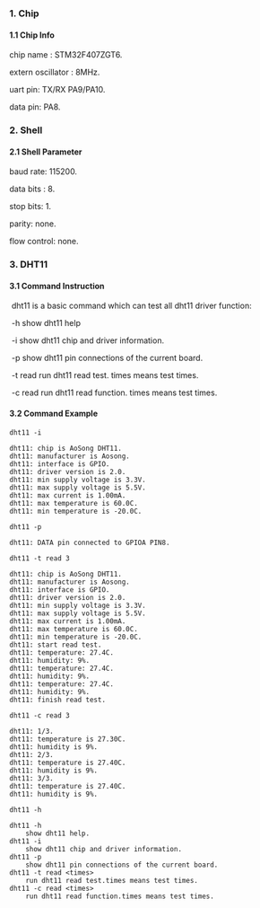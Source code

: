 ### 1. Chip

#### 1.1 Chip Info

chip name : STM32F407ZGT6.

extern oscillator : 8MHz.

uart pin: TX/RX PA9/PA10.

data pin: PA8.

### 2. Shell

#### 2.1 Shell Parameter

baud rate: 115200.

data bits : 8.

stop bits: 1.

parity: none.

flow control: none.

### 3. DHT11 

#### 3.1 Command Instruction

​          dht11 is a basic command which can test all dht11 driver function:

​           -h        show dht11 help 

​           -i         show dht11 chip and driver information.

​           -p       show dht11 pin connections of the current board.

​           -t read <times>        run dht11 read test. times means test times. 

​           -c read <times>        run dht11 read function. times means test times.

#### 3.2 Command Example

```shell
dht11 -i

dht11: chip is AoSong DHT11.
dht11: manufacturer is Aosong.
dht11: interface is GPIO.
dht11: driver version is 2.0.
dht11: min supply voltage is 3.3V.
dht11: max supply voltage is 5.5V.
dht11: max current is 1.00mA.
dht11: max temperature is 60.0C.
dht11: min temperature is -20.0C.
```

```shell
dht11 -p

dht11: DATA pin connected to GPIOA PIN8.
```

```shell
dht11 -t read 3

dht11: chip is AoSong DHT11.
dht11: manufacturer is Aosong.
dht11: interface is GPIO.
dht11: driver version is 2.0.
dht11: min supply voltage is 3.3V.
dht11: max supply voltage is 5.5V.
dht11: max current is 1.00mA.
dht11: max temperature is 60.0C.
dht11: min temperature is -20.0C.
dht11: start read test.
dht11: temperature: 27.4C.
dht11: humidity: 9%.
dht11: temperature: 27.4C.
dht11: humidity: 9%.
dht11: temperature: 27.4C.
dht11: humidity: 9%.
dht11: finish read test.
```

```shell
dht11 -c read 3

dht11: 1/3.
dht11: temperature is 27.30C.
dht11: humidity is 9%.
dht11: 2/3.
dht11: temperature is 27.40C.
dht11: humidity is 9%.
dht11: 3/3.
dht11: temperature is 27.40C.
dht11: humidity is 9%.
```

```shell
dht11 -h

dht11 -h
	show dht11 help.
dht11 -i
	show dht11 chip and driver information.
dht11 -p
	show dht11 pin connections of the current board.
dht11 -t read <times>
	run dht11 read test.times means test times.
dht11 -c read <times>
	run dht11 read function.times means test times.
```

